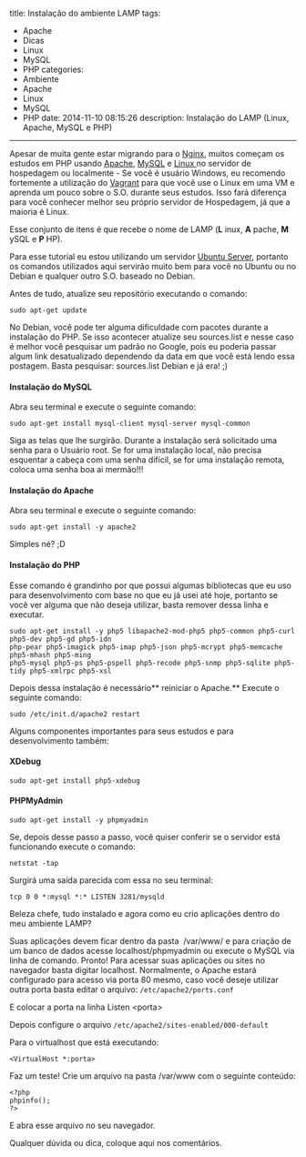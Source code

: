 title: Instalação do ambiente LAMP
tags:
  - Apache
  - Dicas
  - Linux
  - MySQL
  - PHP
categories:
  - Ambiente
  - Apache
  - Linux
  - MySQL
  - PHP
date: 2014-11-10 08:15:26
description: Instalação do LAMP (Linux, Apache, MySQL e PHP)
---

Apesar de muita gente estar migrando para o [Nginx](http://pt.wikipedia.org/wiki/Nginx "Nginx"), muitos começam os estudos em PHP usando [Apache](http://pt.wikipedia.org/wiki/Servidor_Apache "Apache"), [MySQL](http://pt.wikipedia.org/wiki/MySQL "MySQL") e [Linux ](http://pt.wikipedia.org/wiki/Linux "Linux") no servidor de hospedagem ou localmente - Se você é usuário Windows, eu recomendo fortemente a utilização do [Vagrant](http://woliveiras.com.br/tags/Vagrant/ "Crie e compartilhe ambientes com o Vagrant (Instalação)") para que você use o Linux em uma VM e aprenda um pouco sobre o S.O. durante seus estudos. Isso fará diferença para você conhecer melhor seu próprio servidor de Hospedagem, já que a maioria é Linux.

<!--more-->

Esse conjunto de itens é que recebe o nome de LAMP (**L** inux, **A** pache, **M** ySQL e **P** HP).

Para esse tutorial eu estou utilizando um servidor [Ubuntu Server](http://www.ubuntu.com/download/server "Ubuntu Server"), portanto os comandos utilizados aqui servirão muito bem para você no Ubuntu ou no Debian e qualquer outro S.O. baseado no Debian.

Antes de tudo, atualize seu repositório executando o comando:

```
sudo apt-get update
```

No Debian, você pode ter alguma dificuldade com pacotes durante a instalação do PHP. Se isso acontecer atualize seu sources.list e nesse caso é melhor você pesquisar um padrão no Google, pois eu poderia passar algum link desatualizado dependendo da data em que você está lendo essa postagem. Basta pesquisar: sources.list Debian e já era! ;)

#### Instalação do MySQL

Abra seu terminal e execute o seguinte comando:

```
sudo apt-get install mysql-client mysql-server mysql-common
```

Siga as telas que lhe surgirão. Durante a instalação será solicitado uma senha para o Usuário root. Se for uma instalação local, não precisa esquentar a cabeça com uma senha difícil, se for uma instalação remota, coloca uma senha boa ai mermão!!!

#### Instalação do Apache

Abra seu terminal e execute o seguinte comando:

```
sudo apt-get install -y apache2
```

Simples né? ;D

#### Instalação do PHP

Esse comando é grandinho por que possui algumas bibliotecas que eu uso para desenvolvimento com base no que eu já usei até hoje, portanto se você ver alguma que não deseja utilizar, basta remover dessa linha e executar.

```
sudo apt-get install -y php5 libapache2-mod-php5 php5-common php5-curl php5-dev php5-gd php5-idn
php-pear php5-imagick php5-imap php5-json php5-mcrypt php5-memcache php5-mhash php5-ming
php5-mysql php5-ps php5-pspell php5-recode php5-snmp php5-sqlite php5-tidy php5-xmlrpc php5-xsl
```

Depois dessa instalação é necessário** reiniciar o Apache.** Execute o seguinte comando:

```
sudo /etc/init.d/apache2 restart
```

Alguns componentes importantes para seus estudos e para desenvolvimento também:

#### XDebug

```
sudo apt-get install php5-xdebug
```

#### PHPMyAdmin

```
sudo apt-get install -y phpmyadmin
```

Se, depois desse passo a passo, você quiser conferir se o servidor está funcionando execute o comando:

```
netstat -tap
```

Surgirá uma saída parecida com essa no seu terminal:

```
tcp 0 0 *:mysql *:* LISTEN 3281/mysqld
```

Beleza chefe, tudo instalado e agora como eu crio aplicações dentro do meu ambiente LAMP?

Suas aplicações devem ficar dentro da pasta  /var/www/ e para criação de um banco de dados acesse localhost/phpmyadmin ou execute o MySQL via linha de comando. Pronto! Para acessar suas aplicações ou sites no navegador basta digitar localhost. Normalmente, o Apache estará configurado para acesso via porta 80 mesmo, caso você deseje utilizar outra porta basta editar o arquivo: `/etc/apache2/ports.conf`

E colocar a porta na linha Listen &lt;porta&gt;

Depois configure o arquivo `/etc/apache2/sites-enabled/000-default`

Para o virtualhost que está executando:

```
<VirtualHost *:porta>
```

Faz um teste! Crie um arquivo na pasta /var/www com o seguinte conteúdo:

```
<?php
phpinfo();
?>

```
E abra esse arquivo no seu navegador.

Qualquer dúvida ou dica, coloque aqui nos comentários.
